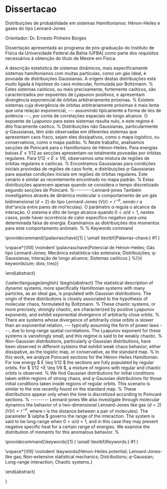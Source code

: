 # Dissertacao

Distribuições de probabilidade em sistemas
Hamiltonianos: Hénon-Heiles e gases do tipo
Lennard-Jones

Orientador: Dr. Ernesto Pinheiro Borges

Dissertação apresentada ao programa de 
pós-graduação do Instituto de Física da Universidade
Federal da Bahia (UFBA) como parte dos requisitos
necessários à obtenção do título de Mestre em Física.


A descrição estatística de sistemas dinâmicos, mais especificamente
sistemas hamiltonianos com muitas partículas, como um gás ideal,
é povoada de distribuições Gaussianas.
A origem destas distribuições está muito ligada à hipótese
do caos molecular, formulada por Boltzmann.
%
Estes sistemas caóticos, ou mais precisamente, fortemente caóticos, 
são caracterizados por expoentes de Lyapunov positivos, 
e apresentam divergência exponencial de órbitas 
arbitrariamente próximas.
%
Existem sistemas cuja divergência de órbitas arbitrariamente próximas 
é mais lenta que uma relação exponencial, 
--- assumindo tipicamente a forma de leis de potência ---,
por conta de correlações espaciais de longo alcance.
O expoente de Lyapunov para estes sistemas resulta nulo,
e este regime é dito fracamente caótico.
%
Distribuições não Gaussianas, particularmente $q$-Gaussianas,
 têm sido observadas em diferentes
sistemas que apresentam caos fraco, sejam eles dissipativos,
como o mapa logístico, ou conservativos, como o mapa padrão.
%
Neste trabalho, analisamos secções de Poincaré para o Hamiltoniano de Hénon-Heiles.
Para energias baixas $E \leq 1/12$ as secções apresentam-se totalmente povoadas por
órbitas regulares. 
Para $1/12 < E \leq 1/6$, observamos uma mistura de regiões de órbitas regulares e caóticas.
%
Encontramos Gaussianas para condições iniciais provindas 
de regiões de caos forte,
e distribuições $q$-Gaussianas para aquelas condições iniciais 
em regiões de órbitas regulares.
Este cenário é similar ao recentemente encontrado no mapa padrão.
%
Estas distribuições aparecem apenas quando se considera 
o tempo discretizado segundo secções de Poincaré.
%---------Lennard-jones
Também investigamos através de dinâmica molecular 
o comportamento de um gás bidimensional ($d=2$) do tipo Lennard-Jones 
($V(r) \propto r^{-\alpha}$, sendo $r$ a dist\^ancia entre pares de mol\'eculas).
O parâmetro $\alpha$ regula o alcance da interação. 
O sistema é dito de longo alcance quando $0<\alpha /d<1$, 
nestes casos, pode haver ocorrência de calor específico negativo 
para uma determinada faixa de energia. 
Examinamos as distribuições dos momentos para este comportamento anômalo.
%
% Keywords command

\providecommand{\palavraschave}[1]
{
  \small
  \textbf{Palavras-chave:} #1
}

\vspace*{\fill}
\noindent
\palavraschave{Potencial de Hénon-Heiles; Gás tipo Lennard-Jones; 
          Mecânica estatística não extensiva;
          Distribuições; $q$-Gaussianas;
          Interação de longo alcance; Sistemas caóticos.}
%{\it keywords{um; dois; tres}}

\end{abstract}

{\selectlanguage{english}
\begin{abstract}
The statistical description of dynamic systems, more specifically
Hamiltonian systems with many particles, as an ideal gas,
is populated with Gaussian distributions.
The origin of these distributions is closely associated to the hypothesis
of molecular chaos, formulated by Boltzmann.
%
These chaotic systems, or more precisely, strongly chaotic,
are characterized by positive Lyapunov exponents,
and exhibit exponential divergence of arbitrarily close orbits.
%
There are systems whose divergence of arbitrarily close orbits
is slower than an exponential relation,
--- typically assuming the form of power laws ---,
due to long-range spatial correlations.
The Lyapunov exponent for these systems is vanishingly small,
and this regime is said to be weakly chaotic.
%
Non-Gaussian distributions, particularly $q$-Gaussian distributions,
have been observed in different systems that exhibit weak chaos behavior,
either dissipative, as the logistic map, or conservative, as the standard map.
%
In this work, we analyze Poincaré sections for the Hénon-Heiles Hamiltonian.
For low energy $ E \leq 1/12 $ the sections are fully populated by
regular orbits. 
For $ 1/12 <E \leq 1/6 $, a mixture of regions with regular and chaotic orbits
is observed.
%
We find Gaussian distributions for initial conditions taken within
regions of strong chaos,
and $q$-Gaussian distributions for those initial conditions taken inside 
regions of regular orbits.
This scenario is similar to the one recently found on the standard map.
%
These distributions appear only when the time is discretized 
according to Poincaré sections.
% --------- Lennard-jones
We also investigate through molecular dynamics
the behavior of a two-dimensional Lennard-Jones like gas ($d = 2$) 
($V(r) \propto r^{-\alpha}$, where $r$ is the distance between a pair 
 of molecules).
The parameter $ \alpha $ governs the range of the interaction.
The system is said to be long-range when $0 <\alpha / d <1$,
and in this case they may present negative specific heat
for a certain range of energies.
We examine the distribution of moments for this anomalous behavior.
%

\providecommand{\keywords}[1]
{
  \small
  \textbf{Keywords:} #1
}

\vspace*{\fill}
\noindent
\keywords{Hénon-Heiles potential; Lennard-Jones-like gas;
           Non-extensive statistical mechanics;
           Distributions; $q$-Gaussian;
           Long-range interaction; Chaotic systems.}

\end{abstract}

}
